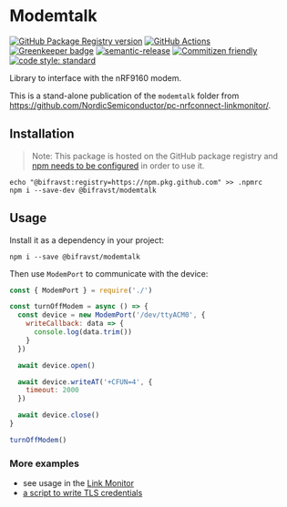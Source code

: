 # Modemtalk

[![GitHub Package Registry version](https://img.shields.io/github/release/bifravst/modemtalk.svg?label=GPR&logo=github)](https://github.com/bifravst/modemtalk/packages/26701)
[![GitHub Actions](https://github.com/bifravst/modemtalk/workflows/Test%20and%20Release/badge.svg)](https://github.com/bifravst/modemtalk/actions)
[![Greenkeeper badge](https://badges.greenkeeper.io/bifravst/modemtalk.svg)](https://greenkeeper.io/)
[![semantic-release](https://img.shields.io/badge/%20%20%F0%9F%93%A6%F0%9F%9A%80-semantic--release-e10079.svg)](https://github.com/semantic-release/semantic-release)
[![Commitizen friendly](https://img.shields.io/badge/commitizen-friendly-brightgreen.svg)](http://commitizen.github.io/cz-cli/)
[![code style: standard](https://img.shields.io/badge/code_style-standard-brightgreen.svg)](https://standardjs.com/)

Library to interface with the nRF9160 modem.

This is a stand-alone publication of the `modemtalk` folder from https://github.com/NordicSemiconductor/pc-nrfconnect-linkmonitor/.

## Installation

> Note: This package is hosted on the GitHub package registry and 
> [npm needs to be configured](https://help.github.com/en/articles/configuring-npm-for-use-with-github-package-registry#installing-a-package)
> in order to use it.

    echo "@bifravst:registry=https://npm.pkg.github.com" >> .npmrc
    npm i --save-dev @bifravst/modemtalk

## Usage

Install it as a dependency in your project:

    npm i --save @bifravst/modemtalk

Then use `ModemPort` to communicate with the device:

```javascript
const { ModemPort } = require('./')

const turnOffModem = async () => {
  const device = new ModemPort('/dev/ttyACM0', {
    writeCallback: data => {
      console.log(data.trim())
    }
  })

  await device.open()

  await device.writeAT('+CFUN=4', {
    timeout: 2000
  })

  await device.close()
}

turnOffModem()
```

### More examples

- see usage in the [Link Monitor](https://github.com/NordicSemiconductor/pc-nrfconnect-linkmonitor/search?q=modemport&unscoped_q=modemport)
- [a script to write TLS credentials](https://github.com/bifravst/aws/blob/15c65558419914d0d5b4bed5d4f98b3128957da3/cli/commands/flash-cert.ts)
